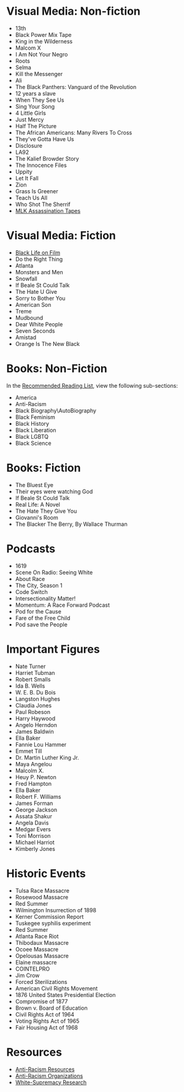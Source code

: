 # Visual Media: Non-fiction
- 13th
- Black Power Mix Tape
- King in the Wilderness
- Malcom X
- I Am Not Your Negro
- Roots
- Selma
- Kill the Messenger
- Ali
- The Black Panthers: Vanguard of the Revolution
- 12 years a slave
- When They See Us
- Sing Your Song
- 4 Little Girls
- Just Mercy
- Half The Picture
- The African Americans: Many Rivers To Cross
- They've Gotta Have Us
- Disclosure
- LA92
- The Kalief Browder Story
- The Innocence Files
- Uppity
- Let It Fall
- Zion
- Grass Is Greener
- Teach Us All
- Who Shot The Sherrif
- [MLK Assassination Tapes](https://www.smithsonianchannel.com/details/show/mlk-the-assassination-tapes)

# Visual Media: Fiction
- [Black Life on Film](https://letterboxd.com/adam_davie/list/black-life-on-film/)
- Do the Right Thing
- Atlanta
- Monsters and Men
- Snowfall
- If Beale St Could Talk
- The Hate U Give
- Sorry to Bother You
- American Son
- Treme
- Mudbound
- Dear White People
- Seven Seconds
- Amistad
- Orange Is The New Black

# Books: Non-Fiction  
In the [Recommended Reading List](Recommended_Reading_List.md), view the following sub-sections:
- America
- Anti-Racism
- Black Biography\AutoBiography
- Black Feminism
- Black History
- Black Liberation
- Black LGBTQ
- Black Science

# Books: Fiction
- The Bluest Eye
- Their eyes were watching God
- If Beale St Could Talk
- Real Life: A Novel
- The Hate They Give You
- Giovanni's Room
- The Blacker The Berry, By Wallace Thurman

# Podcasts
- 1619
- Scene On Radio: Seeing White
- About Race
- The City, Season 1
- Code Switch
- Intersectionality Matter!
- Momentum: A Race Forward Podcast
- Pod for the Cause
- Fare of the Free Child
- Pod save the People

# Important Figures
- Nate Turner
- Harriet Tubman
- Robert Smalls
- Ida B. Wells
- W. E. B. Du Bois
- Langston Hughes
- Claudia Jones
- Paul Robeson
- Harry Haywood
- Angelo Herndon
- James Baldwin
- Ella Baker
- Fannie Lou Hammer
- Emmet Till
- Dr. Martin Luther King Jr.
- Maya Angelou
- Malcolm X.
- Heuy P. Newton
- Fred Hampton
- Ella Baker
- Robert F. Williams
- James Forman
- George Jackson
- Assata Shakur
- Angela Davis
- Medgar Evers
- Toni Morrison
- Michael Harriot
- Kimberly Jones

# Historic Events
- Tulsa Race Massacre
- Rosewood Massacre  
- Red Summer
- Wilmington Insurrection of 1898
- Kerner Commission Report
- Tuskegee syphilis experiment
- Red Summer
- Atlanta Race Riot
- Thibodaux Massacre
- Ocoee Massacre
- Opelousas Massacre
- Elaine massacre
- COINTELPRO
- Jim Crow
- Forced Sterilizations
- American Civil Rights Movement 
- 1876 United States Presidential Election
- Compromise of 1877
- Brown v. Board of Education
- Civil Rights Act of 1964
- Voting Rights Act of 1965
- Fair Housing Act of 1968

# Resources  
- [Anti-Racism Resources](Anti-Racism.md)  
- [Anti-Racism Organizations](https://github.com/ProleREI/Education/blob/master/Organizations/Anti-Racism.md)  
- [White-Supremacy Research](https://github.com/ProleREI/Research/tree/master/United%20States/White%20Supremacy)  

